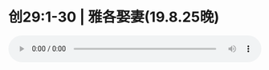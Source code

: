 # 创29:1-30 | 雅各娶妻(19.8.25晚)

<audio style="width: 100%;" preload="false" controls controlslist="nodownload"><source src="//cdn.simai.ml/audio/mp3/old/27613.mp3" type="audio/mpeg">Your browser does not support the audio element.</audio>



